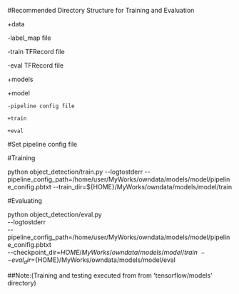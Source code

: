 #Recommended Directory Structure for Training and Evaluation

+data

  -label_map file

  -train TFRecord file

  -eval TFRecord file
  
+models

  +model
  
    -pipeline config file
    
    +train
    
    +eval
    

#Set pipeline config file


#Training

python object_detection/train.py     --logtostderr     --pipeline_config_path=/home/user/MyWorks/owndata/models/model/pipeline_conifig.pbtxt          --train_dir=${HOME}/MyWorks/owndata/models/model/train

#Evaluating

python object_detection/eval.py \
    --logtostderr \
    --pipeline_config_path=/home/user/MyWorks/owndata/models/model/pipeline_conifig.pbtxt \
    --checkpoint_dir=${HOME}/MyWorks/owndata/models/model/train \
    --eval_dir=${HOME}/MyWorks/owndata/models/model/eval

##Note:(Training and testing executed from from 'tensorflow/models' directory)
